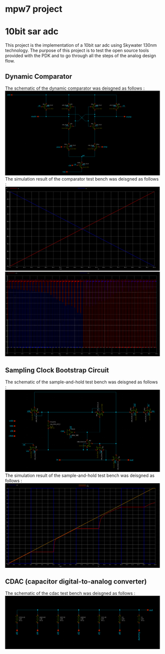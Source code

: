 # mpw7 project
# 10bit sar adc

This project is the implementation of a 10bit sar adc using Skywater 130nm technology.
The purpose of this project is to test the open source tools provided with the PDK and to go through all the steps of the analog design flow.

## Dynamic Comparator
The schematic of the dynamic comparator was deisgned as follows :
![The schematic of the comparator.](img/comparator.PNG)
The simulation result of the comparator test bench was deisgned as follows :
![The simulation result of the comparator.](img/comp_sim1.PNG)
![The simulation result of the comparator.](img/comp_sim2.PNG)

## Sampling Clock Bootstrap Circuit
The schematic of the sample-and-hold test bench was deisgned as follows :
![The schematic of the sample-and-hold.](img/s-and-h_sch.png)
The simulation result of the sample-and-hold test bench was deisgned as follows :
![The simulation result of the comparator.](img/s-and-h_sim.png)

## CDAC (capacitor digital-to-analog converter)
The schematic of the cdac test bench was deisgned as follows :
![The schematic of the cdac.](img/cdac_sch.PNG)


